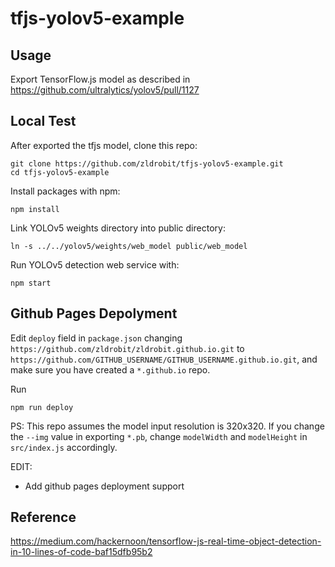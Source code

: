 # tfjs-yolov5-example

## Usage
Export TensorFlow.js model as described in https://github.com/ultralytics/yolov5/pull/1127

## Local Test
After exported the tfjs model, clone this repo:
```
git clone https://github.com/zldrobit/tfjs-yolov5-example.git
cd tfjs-yolov5-example
```
Install packages with npm:
```
npm install
```
Link YOLOv5 weights directory into public directory:
```
ln -s ../../yolov5/weights/web_model public/web_model
```
Run YOLOv5 detection web service with:
```
npm start
```

## Github Pages Depolyment
Edit `deploy` field in `package.json` changing `https://github.com/zldrobit/zldrobit.github.io.git` to `https://github.com/GITHUB_USERNAME/GITHUB_USERNAME.github.io.git`, and make sure you have created a `*.github.io` repo.

Run
```
npm run deploy
```

PS: This repo assumes the model input resolution is 320x320.
If you change the `--img` value in exporting `*.pb`, change `modelWidth` and `modelHeight` in `src/index.js` accordingly.

EDIT: 
- Add github pages deployment support

## Reference
https://medium.com/hackernoon/tensorflow-js-real-time-object-detection-in-10-lines-of-code-baf15dfb95b2
